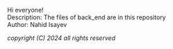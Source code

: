 Hi everyone! </br>
Description: The files of back_end are in this repository </br>
Author: Nahid Isayev

*copyright (C) 2024 all rights reserved*
